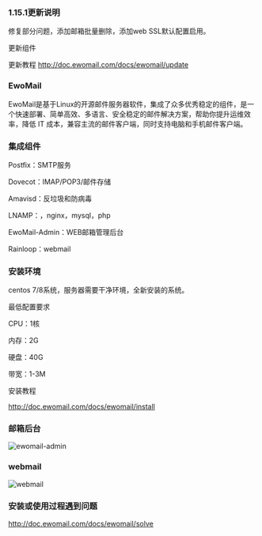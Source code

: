 ### 1.15.1更新说明

修复部分问题，添加邮箱批量删除，添加web SSL默认配置启用。

更新组件


更新教程
http://doc.ewomail.com/docs/ewomail/update

### EwoMail

EwoMail是基于Linux的开源邮件服务器软件，集成了众多优秀稳定的组件，是一个快速部署、简单高效、多语言、安全稳定的邮件解决方案，帮助你提升运维效率，降低 IT 成本，兼容主流的邮件客户端，同时支持电脑和手机邮件客户端。

### 集成组件


Postfix：SMTP服务

Dovecot：IMAP/POP3/邮件存储

Amavisd：反垃圾和防病毒

LNAMP：，nginx，mysql，php

EwoMail-Admin：WEB邮箱管理后台

Rainloop：webmail

### 安装环境

centos 7/8系统，服务器需要干净环境，全新安装的系统。

最低配置要求

CPU：1核

内存：2G

硬盘：40G

带宽：1-3M

安装教程

http://doc.ewomail.com/docs/ewomail/install



### 邮箱后台

![ewomail-admin](https://images.gitee.com/uploads/images/2019/1231/142334_74d987df_325053.png "ewomail-admin")

### webmail

![webmail](https://images.gitee.com/uploads/images/2019/1231/142334_6daf7a2a_325053.png "webmail")

### 安装或使用过程遇到问题

http://doc.ewomail.com/docs/ewomail/solve
